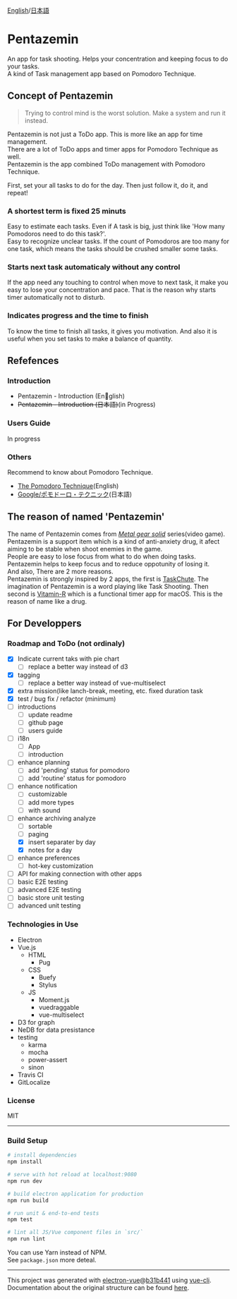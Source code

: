 [English](https://github.com/AquiTCD/pentazemin/blob/master/README.md)/[日本語](https://github.com/AquiTCD/pentazemin/blob/master/README_ja.md)

# Pentazemin
An app for task shooting. Helps your concentration and keeping focus to do your tasks.  
A kind of Task management app based on Pomodoro Technique.

## Concept of Pentazemin
> Trying to control mind is the worst solution. Make a system and run it instead.

Pentazemin is not just a ToDo app. This is more like an app for time management.  
There are a lot of ToDo apps and timer apps for Pomodoro Technique as well.  
Pentazemin is the app combined ToDo management with Pomodoro Technique.

First, set your all tasks to do for the day. Then just follow it, do it, and repeat!

### A shortest term is fixed 25 minuts
Easy to estimate each tasks. Even if A task is big, just think like 'How many Pomodoros need to do this task?'.  
Easy to recognize unclear tasks. If the count of Pomodoros are too many for one task, which means the tasks should be crushed smaller some tasks.

### Starts next task automaticaly without any control
If the app need any touching to control when move to next task, it make you easy to lose your concentration and pace. That is the reason why starts timer automatically not to disturb.

### Indicates progress and the time to finish
To know the time to finish all tasks, it gives you motivation. And also it is useful when you set tasks to make a balance of quantity.

## Refefences
### Introduction
+ Pentazemin - Introduction (English)
+ ~~Pentazemin - Introduction (日本語)~~(in Progress)

### Users Guide
In progress

### Others
Recommend to know about Pomodoro Technique.

+ [The Pomodoro Technique](https://cirillocompany.de/pages/pomodoro-technique/)(English)
+ [Google/ポモドーロ・テクニック](https://www.google.co.jp/search?q=ポモドーロ+テクニック)(日本語)

<!-- ### Problems of ordinary ToDo app
1. Hard to estimate, because size of each tasks is not constant
2. Easy to postpone tasks you do not want to do
3. Not clear the progress and the time to finish

### Problems of ordinary Pomodoro timer app
1. Need to control something every time of Pomodoro finished
2. Not strong enough to keep concentration
3. Not fanctional ennough for potential of Pomodoro Technique


<!-- ## Overview
### Basic to use
At start at a day, enter your tasks to do for this day with Pomodoro technic.  
A group of tasks called 'Mission' in this system.  
The max pomodoros is 4 in a mission, because long break comes each 4 break in Pomodoro, and if you want to make more than 5 pomodoros in a mission which means too big, need to crush as smaller tasks.

When finish a task(pomodoro), notifier will be shown. It comes from system notification, or from app original.  
The original notification is inpired by Vitamine-R, it is like dimmer on full-screen.  
Then start break time immidiately. Also when finish a break, start next task immidiately as well.
Most of task management require user action when finish.  
That is bother your concentration, and gives you an opotunity to be out of focus. -->

## The reason of named 'Pentazemin'
The name of Pentazemin comes from *[Metal gear solid](http://www.konami.jp/mgs_portal/jp/)* series(video game). Pentazemin is a support item which is a kind of anti-anxiety drug, it afect aiming to be stable when shoot enemies in the game.  
People are easy to lose focus from what to do when doing tasks. Pentazemin helps to keep focus and to reduce oppotunity of losing it.  
And also, There are 2 more reasons.  
Pentazemin is strongly inspired by 2 apps, the first is [TaskChute](https://cyblog.biz/pro/taskchute2/). The imagination of Pentazemin is a word playing like Task Shooting. Then second is [Vitamin-R](http://www.publicspace.net/Vitamin-R/) which is a functional timer app for macOS. This is the reason of name like a drug.

## For Developpers
### Roadmap and ToDo (not ordinaly)
+ [x] Indicate current taks with pie chart
  + [ ] replace a better way instead of d3
+ [x] tagging
  - [ ] replace a better way instead of vue-multiselect
+ [x] extra mission(like lanch-break, meeting, etc. fixed duration task
+ [x] test / bug fix / refactor (minimum)
+ [ ] introductions
  + [ ] update readme
  + [ ] github page
  + [ ] users guide
+ [ ] i18n
  + [ ] App
  + [ ] introduction
+ [ ] enhance planning
  - [ ] add 'pending' status for pomodoro
  - [ ] add 'routine' status for pomodoro
+ [ ] enhance notification
  + [ ] customizable
  + [ ] add more types
  + [ ] with sound
+ [ ] enhance archiving analyze
  + [ ] sortable
  + [ ] paging
  + [x] insert separater by day
  + [x] notes for a day
+ [ ] enhance preferences
  + [ ] hot-key customization
+ [ ] API for making connection with other apps
+ [ ] basic E2E testing
+ [ ] advanced E2E testing
+ [ ] basic store unit testing
+ [ ] advanced unit testing

### Technologies in Use
+ Electron
+ Vue.js
  - HTML
    - Pug
  - CSS
    - Buefy
    - Stylus
  - JS
    - Moment.js
    - vuedraggable
    - vue-multiselect
+ D3 for graph
+ NeDB for data presistance
+ testing
  - karma
  - mocha
  - power-assert
  - sinon
+ Travis CI
+ GitLocalize

### License
MIT

- - -
### Build Setup

``` bash
# install dependencies
npm install

# serve with hot reload at localhost:9080
npm run dev

# build electron application for production
npm run build

# run unit & end-to-end tests
npm test

# lint all JS/Vue component files in `src/`
npm run lint

```
You can use Yarn instead of NPM.  
See `package.json` more deteal.

---

This project was generated with [electron-vue](https://github.com/SimulatedGREG/electron-vue)@[b31b441](https://github.com/SimulatedGREG/electron-vue/tree/b31b44123ad42acac12337c4955df4ead853f0df) using [vue-cli](https://github.com/vuejs/vue-cli). Documentation about the original structure can be found [here](https://simulatedgreg.gitbooks.io/electron-vue/content/index.html).
